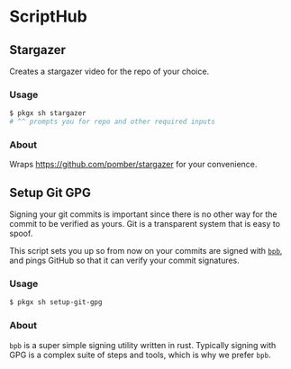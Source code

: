 # ScriptHub

## Stargazer

Creates a stargazer video for the repo of your choice.

### Usage

```sh
$ pkgx sh stargazer
# ^^ prompts you for repo and other required inputs
```

### About

Wraps https://github.com/pomber/stargazer for your convenience.



## Setup Git GPG

Signing your git commits is important since there is no other way for the
commit to be verified as yours. Git is a transparent system that is easy to
spoof.

This script sets you up so from now on your commits are signed with [`bpb`],
and pings GitHub so that it can verify your commit signatures.

### Usage

```sh
$ pkgx sh setup-git-gpg
```

[`bpb`]: https://github.com/withoutboats/bpb

### About

`bpb` is a super simple signing utility written in rust. Typically signing
with GPG is a complex suite of steps and tools, which is why we prefer `bpb`.
